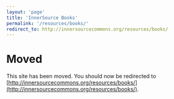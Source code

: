 ```yaml
---
layout: 'page'
title: 'InnerSource Books'
permalink: '/resources/books/'
redirect_to: http://innersourcecommons.org/resources/books/
---
```


# Moved

This site has been moved. You should now be redirected to [http://innersourcecommons.org/resources/books/](http://innersourcecommons.org/resources/books/).
